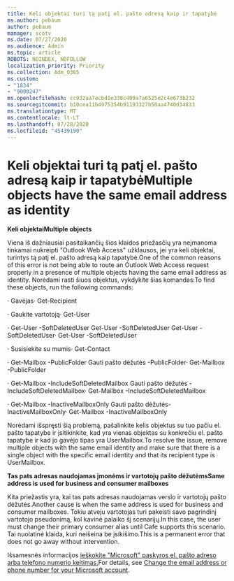 ```yaml
---
title: Keli objektai turi tą patį el. pašto adresą kaip ir tapatybė
ms.author: pebaum
author: pebaum
manager: scotv
ms.date: 07/27/2020
ms.audience: Admin
ms.topic: article
ROBOTS: NOINDEX, NOFOLLOW
localization_priority: Priority
ms.collection: Adm_O365
ms.custom:
- "1834"
- "9000247"
ms.openlocfilehash: cc932aa7ecbd1e338c409a7a6525e2c4e673b232
ms.sourcegitcommit: b10cea11b4975354b91193327b58aa4740d34833
ms.translationtype: MT
ms.contentlocale: lt-LT
ms.lasthandoff: 07/28/2020
ms.locfileid: "45439190"
---
```

# <a name="multiple-objects-have-the-same-email-address-as-identity"></a><span data-ttu-id="2b75c-102">Keli objektai turi tą patį el. pašto adresą kaip ir tapatybė</span><span class="sxs-lookup"><span data-stu-id="2b75c-102">Multiple objects have the same email address as identity</span></span>

<span data-ttu-id="2b75c-103">**Keli objektai**</span><span class="sxs-lookup"><span data-stu-id="2b75c-103">**Multiple objects**</span></span>

<span data-ttu-id="2b75c-104">Viena iš dažniausiai pasitaikančių šios klaidos priežasčių yra neįmanoma tinkamai nukreipti "Outlook Web Access" užklausos, jei yra keli objektai, turintys tą patį el. pašto adresą kaip tapatybė.</span><span class="sxs-lookup"><span data-stu-id="2b75c-104">One of the common reasons of this error is not being able to route an Outlook Web Access request properly in a presence of multiple objects having the same email address as identity.</span></span> <span data-ttu-id="2b75c-105">Norėdami rasti šiuos objektus, vykdykite šias komandas:</span><span class="sxs-lookup"><span data-stu-id="2b75c-105">To find these objects, run the following commands:</span></span>

<span data-ttu-id="2b75c-106">· Gavėjas<email address></span><span class="sxs-lookup"><span data-stu-id="2b75c-106">· Get-Recipient <email address></span></span>

<span data-ttu-id="2b75c-107">· Gaukite vartotoją<email address></span><span class="sxs-lookup"><span data-stu-id="2b75c-107">· Get-User <email address></span></span>

<span data-ttu-id="2b75c-108">· Get-User <email address> -SoftDeletedUser Get-User -SoftDeletedUser Get-User -SoftDeletedUser</span><span class="sxs-lookup"><span data-stu-id="2b75c-108">· Get-User <email address> -SoftDeletedUser</span></span>

<span data-ttu-id="2b75c-109">· Susisiekite su mumis<email address></span><span class="sxs-lookup"><span data-stu-id="2b75c-109">· Get-Contact <email address></span></span>

<span data-ttu-id="2b75c-110">· Get-Mailbox -PublicFolder Gauti pašto dėžutės <email address> -PublicFolder</span><span class="sxs-lookup"><span data-stu-id="2b75c-110">· Get-Mailbox <email address> -PublicFolder</span></span>

<span data-ttu-id="2b75c-111">· Get-Mailbox <email address> -IncludeSoftDeletedMailbox Gauti pašto dėžutės - IncludeSoftDeletedMailbox</span><span class="sxs-lookup"><span data-stu-id="2b75c-111">· Get-Mailbox <email address> -IncludeSoftDeletedMailbox</span></span>

<span data-ttu-id="2b75c-112">· Get-Mailbox -InactiveMailboxOnly Gauti pašto dėžutės- <email address> InactiveMailboxOnly</span><span class="sxs-lookup"><span data-stu-id="2b75c-112">· Get-Mailbox <email address> -InactiveMailboxOnly</span></span>

<span data-ttu-id="2b75c-113">Norėdami išspręsti šią problemą, pašalinkite kelis objektus su tuo pačiu el. pašto tapatybe ir įsitikinkite, kad yra vienas objektas su konkrečiu el. pašto tapatybe ir kad jo gavėjo tipas yra UserMailbox.</span><span class="sxs-lookup"><span data-stu-id="2b75c-113">To resolve the issue, remove multiple objects with the same email identity and make sure that there is a single object with the specific email identity and that its recipient type is UserMailbox.</span></span>

<span data-ttu-id="2b75c-114">**Tas pats adresas naudojamas įmonėms ir vartotojų pašto dėžutėms**</span><span class="sxs-lookup"><span data-stu-id="2b75c-114">**Same address is used for business and consumer mailboxes**</span></span>

<span data-ttu-id="2b75c-115">Kita priežastis yra, kai tas pats adresas naudojamas verslo ir vartotojų pašto dėžutės.</span><span class="sxs-lookup"><span data-stu-id="2b75c-115">Another cause is when the same address is used for business and consumer mailboxes.</span></span> <span data-ttu-id="2b75c-116">Tokiu atveju vartotojas turi pakeisti savo pagrindinį vartotojo pseudonimą, kol kavinė palaiko šį scenarijų.</span><span class="sxs-lookup"><span data-stu-id="2b75c-116">In this case, the user must change their primary consumer alias until Cafe supports this scenario.</span></span> <span data-ttu-id="2b75c-117">Tai nuolatinė klaida, kuri neišeina be įsikišimo.</span><span class="sxs-lookup"><span data-stu-id="2b75c-117">This is a permanent error that does not go away without intervention.</span></span>

<span data-ttu-id="2b75c-118">Išsamesnės informacijos [ieškokite "Microsoft" paskyros el. pašto adreso arba telefono numerio keitimas.](https://support.microsoft.com/help/11545/microsoft-account-rename-your-personal-account)</span><span class="sxs-lookup"><span data-stu-id="2b75c-118">For details, see [Change the email address or phone number for your Microsoft account](https://support.microsoft.com/help/11545/microsoft-account-rename-your-personal-account).</span></span>